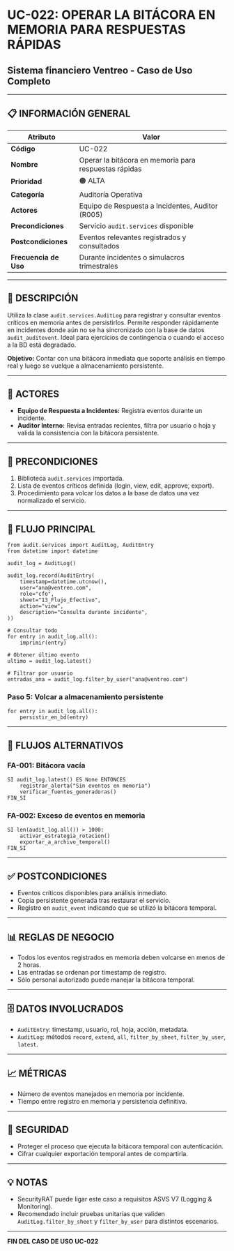# UC-022: OPERAR LA BITÁCORA EN MEMORIA PARA RESPUESTAS RÁPIDAS

## Sistema financiero Ventreo - Caso de Uso Completo

---

## 📋 INFORMACIÓN GENERAL

|Atributo|Valor|
|---|---|
|**Código**|UC-022|
|**Nombre**|Operar la bitácora en memoria para respuestas rápidas|
|**Prioridad**|🟠 ALTA|
|**Categoría**|Auditoría Operativa|
|**Actores**|Equipo de Respuesta a Incidentes, Auditor (R005)|
|**Precondiciones**|Servicio `audit.services` disponible|
|**Postcondiciones**|Eventos relevantes registrados y consultados|
|**Frecuencia de Uso**|Durante incidentes o simulacros trimestrales|

---

## 🎯 DESCRIPCIÓN

Utiliza la clase `audit.services.AuditLog` para registrar y consultar eventos críticos en memoria antes de persistirlos. Permite responder rápidamente en incidentes donde aún no se ha sincronizado con la base de datos `audit_auditevent`. Ideal para ejercicios de contingencia o cuando el acceso a la BD está degradado.

**Objetivo:** Contar con una bitácora inmediata que soporte análisis en tiempo real y luego se vuelque a almacenamiento persistente.

---

## 👥 ACTORES

- **Equipo de Respuesta a Incidentes:** Registra eventos durante un incidente.
- **Auditor Interno:** Revisa entradas recientes, filtra por usuario o hoja y valida la consistencia con la bitácora persistente.

---

## 📝 PRECONDICIONES

1. Biblioteca `audit.services` importada.
2. Lista de eventos críticos definida (login, view, edit, approve, export).
3. Procedimiento para volcar los datos a la base de datos una vez normalizado el servicio.

---

## 🔄 FLUJO PRINCIPAL

```pseudocode
from audit.services import AuditLog, AuditEntry
from datetime import datetime

audit_log = AuditLog()

audit_log.record(AuditEntry(
    timestamp=datetime.utcnow(),
    user="ana@ventreo.com",
    role="cfo",
    sheet="13_Flujo_Efectivo",
    action="view",
    description="Consulta durante incidente",
))

# Consultar todo
for entry in audit_log.all():
    imprimir(entry)

# Obtener último evento
ultimo = audit_log.latest()

# Filtrar por usuario
entradas_ana = audit_log.filter_by_user("ana@ventreo.com")
```

### Paso 5: Volcar a almacenamiento persistente

```pseudocode
for entry in audit_log.all():
    persistir_en_bd(entry)
```

---

## 🔀 FLUJOS ALTERNATIVOS

### FA-001: Bitácora vacía

```pseudocode
SI audit_log.latest() ES None ENTONCES
    registrar_alerta("Sin eventos en memoria")
    verificar_fuentes_generadoras()
FIN_SI
```

### FA-002: Exceso de eventos en memoria

```pseudocode
SI len(audit_log.all()) > 1000:
    activar_estrategia_rotacion()
    exportar_a_archivo_temporal()
FIN_SI
```

---

## ✅ POSTCONDICIONES

- Eventos críticos disponibles para análisis inmediato.
- Copia persistente generada tras restaurar el servicio.
- Registro en `audit_event` indicando que se utilizó la bitácora temporal.

---

## 📊 REGLAS DE NEGOCIO

- Todos los eventos registrados en memoria deben volcarse en menos de 2 horas.
- Las entradas se ordenan por timestamp de registro.
- Sólo personal autorizado puede manejar la bitácora temporal.

---

## 🗄️ DATOS INVOLUCRADOS

- `AuditEntry`: timestamp, usuario, rol, hoja, acción, metadata.
- `AuditLog`: métodos `record`, `extend`, `all`, `filter_by_sheet`, `filter_by_user`, `latest`.

---

## 📈 MÉTRICAS

- Número de eventos manejados en memoria por incidente.
- Tiempo entre registro en memoria y persistencia definitiva.

---

## 🔐 SEGURIDAD

- Proteger el proceso que ejecuta la bitácora temporal con autenticación.
- Cifrar cualquier exportación temporal antes de compartirla.

---

## 💡 NOTAS

- SecurityRAT puede ligar este caso a requisitos ASVS V7 (Logging & Monitoring).
- Recomendado incluir pruebas unitarias que validen `AuditLog.filter_by_sheet` y `filter_by_user` para distintos escenarios.

---

**FIN DEL CASO DE USO UC-022**
